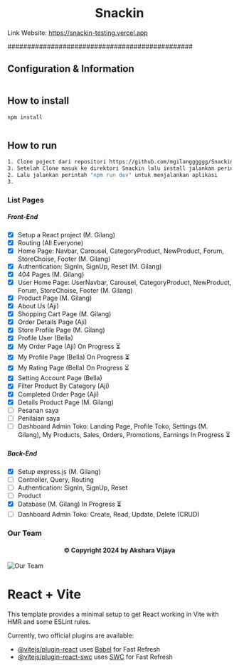 
# <h1 align="center">Snackin</h1>

Link Website: https://snackin-testing.vercel.app

###############################################

## Configuration & Information
```bash
```


## How to install
```bash
npm install
```

```bash

```

## How to run
```bash
1. Clone poject dari repositori https://github.com/mgilangggggg/Snackin
3. Setelah Clone masuk ke direktori Snackin lalu install jalankan perintah "npm install" di terminal
2. Lalu jalankan perintah "npm run dev" untuk menjalankan aplikasi
3. 
```

### List Pages
##### Front-End
- [x] Setup a React project (M. Gilang)
- [x] Routing (All Everyone)
- [x] Home Page: Navbar, Carousel, CategoryProduct, NewProduct, Forum, StoreChoise, Footer (M. Gilang)
- [x] Authentication: SignIn, SignUp, Reset (M. Gilang)
- [x] 404 Pages (M. Gilang)
- [x] User Home Page: UserNavbar, Carousel, CategoryProduct, NewProduct, Forum, StoreChoise, Footer (M. Gilang)
- [x] Product Page (M. Gilang)
- [x] About Us (Aji)
- [x] Shopping Cart Page (M. Gilang)
- [x] Order Details Page (Aji)
- [x] Store Profile Page (M. Gilang)
- [x] Profile User (Bella)
- [x] My Order Page (Aji) On Progress ⏳
- [x] My Profile Page (Bella) On Progress ⏳
- [x] My Rating Page (Bella) On Progress ⏳
- [x] Setting Account Page (Bella)
- [x] Filter Product By Category (Aji)
- [x] Completed Order Page (Aji)
- [x] Details Product Page (M. Gilang)
- [ ] Pesanan saya
- [ ] Penilaian saya
- [ ] Dashboard Admin Toko: Landing Page, Profile Toko, Settings (M. Gilang), My Products, Sales, Orders, Promotions, Earnings In Progress ⏳
  
##### Back-End
- [x] Setup express.js (M. Gilang)
- [ ] Controller, Query, Routing
- [ ] Authentication: SignIn, SignUp, Reset
- [ ] Product
- [x] Database (M. Gilang) In Progress ⏳
- [ ] Dashboard Admin Toko: Create, Read, Update, Delete (CRUD)

### Our Team

<h4 align="center">©️ Copyright 2024 by Akshara Vijaya</h4>

![Our Team](https://github.com/mgilangggggg/Snackin/assets/96936728/bdfb0a84-5bb1-498d-b2c9-551a98989c5c)

# React + Vite

This template provides a minimal setup to get React working in Vite with HMR and some ESLint rules.

Currently, two official plugins are available:

- [@vitejs/plugin-react](https://github.com/vitejs/vite-plugin-react/blob/main/packages/plugin-react/README.md) uses [Babel](https://babeljs.io/) for Fast Refresh
- [@vitejs/plugin-react-swc](https://github.com/vitejs/vite-plugin-react-swc) uses [SWC](https://swc.rs/) for Fast Refresh
